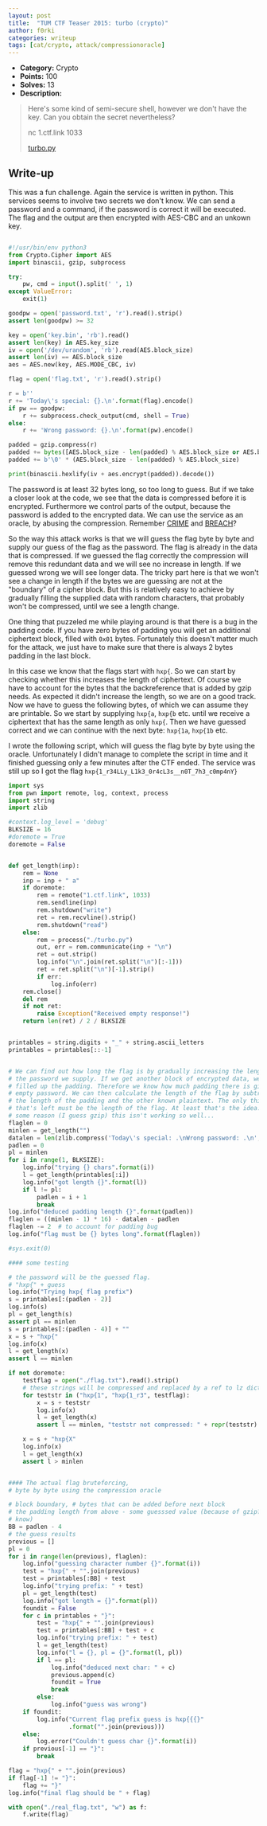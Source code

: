 ```yaml
---
layout: post
title:  "TUM CTF Teaser 2015: turbo (crypto)"
author: f0rki
categories: writeup
tags: [cat/crypto, attack/compressionoracle]
---
```


* **Category:** Crypto
* **Points:** 100
* **Solves:** 13
* **Description:**

> Here's some kind of semi-secure shell, however we don't have the key. Can you obtain the secret nevertheless?
>
> nc 1.ctf.link 1033
>
> [turbo.py](https://raw.githubusercontent.com/ctfs/write-ups-2015/master/tum-ctf-teaser-2015/crypto/turbo/turbo.py)


## Write-up


This was a fun challenge. Again the service is written in python. This services seems
to involve two secrets we don't know. We can send a password and a command, if the
password is correct it will be executed. The flag and the output are then encrypted
with AES-CBC and an unkown key.

```python

#!/usr/bin/env python3
from Crypto.Cipher import AES
import binascii, gzip, subprocess

try:
    pw, cmd = input().split(' ', 1)
except ValueError:
    exit(1)

goodpw = open('password.txt', 'r').read().strip()
assert len(goodpw) >= 32

key = open('key.bin', 'rb').read()
assert len(key) in AES.key_size
iv = open('/dev/urandom', 'rb').read(AES.block_size)
assert len(iv) == AES.block_size
aes = AES.new(key, AES.MODE_CBC, iv)

flag = open('flag.txt', 'r').read().strip()

r = b''
r += 'Today\'s special: {}.\n'.format(flag).encode()
if pw == goodpw:
    r += subprocess.check_output(cmd, shell = True)
else:
    r += 'Wrong password: {}.\n'.format(pw).encode()

padded = gzip.compress(r)
padded += bytes([AES.block_size - len(padded) % AES.block_size or AES.block_size])
padded += b'\0' * (AES.block_size - len(padded) % AES.block_size)

print(binascii.hexlify(iv + aes.encrypt(padded)).decode())
```

The password is at least 32 bytes long, so too long to guess. But if we take a closer
look at the code, we see that the data is compressed before it is encrypted. Furthermore
we control parts of the output, because the password is added to the encrypted data.
We can use the service as an oracle, by abusing the compression. Remember
[CRIME](https://en.wikipedia.org/wiki/CRIME) and
[BREACH](https://en.wikipedia.org/wiki/BREACH_%28security_exploit%29)?

So the way this attack works is that we will guess the flag byte by byte and supply
our guess of the flag as the password. The flag is already in the data that is
compressed. If we guessed the flag correctly the compression will remove this
redundant data and we will see no increase in length. If we guessed wrong we will
see longer data. The tricky part here is that we won't see a change in length if
the bytes we are guessing are not at the "boundary" of a cipher block. But this
is relatively easy to achieve by gradually filling the supplied data with random
characters, that probably won't be compressed, until we see a length change.

One thing that puzzeled me while playing around is that there is a bug in the padding
code. If you have zero bytes of padding you will get an additional ciphertext block,
filled with `0x01` bytes. Fortunately this doesn't matter much for the attack, we just
have to make sure that there is always 2 bytes padding in the last block.

In this case we know that the flags start with `hxp{`. So we can start by checking
whether this increases the length of ciphertext. Of course we have to account for
the bytes that the backreference that is added by gzip needs. As expected it
didn't increase the length, so we are on a good track. Now we have to guess
the following bytes, of which we can assume they are printable. So we start
by supplying `hxp{a`, `hxp{b` etc. until we receive a ciphertext that has
the same length as only `hxp{`. Then we have guessed correct and we can continue
with the next byte: `hxp{1a`, `hxp{1b` etc.

I wrote the following script, which will guess the flag byte by byte using the
oracle. Unfortunately I didn't manage to complete the script in time and it
finished guessing only a few minutes after the CTF ended. The service was still
up so I got the flag `hxp{1_r34LLy_L1k3_0r4cL3s__n0T_7h3_c0mp4nY}`

```python
import sys
from pwn import remote, log, context, process
import string
import zlib

#context.log_level = 'debug'
BLKSIZE = 16
#doremote = True
doremote = False


def get_length(inp):
    rem = None
    inp = inp + " a"
    if doremote:
        rem = remote("1.ctf.link", 1033)
        rem.sendline(inp)
        rem.shutdown("write")
        ret = rem.recvline().strip()
        rem.shutdown("read")
    else:
        rem = process("./turbo.py")
        out, err = rem.communicate(inp + "\n")
        ret = out.strip()
        log.info("\n".join(ret.split("\n")[:-1]))
        ret = ret.split("\n")[-1].strip()
        if err:
            log.info(err)
    rem.close()
    del rem
    if not ret:
        raise Exception("Received empty response!")
    return len(ret) / 2 / BLKSIZE


printables = string.digits + "_" + string.ascii_letters
printables = printables[::-1]


# We can find out how long the flag is by gradually increasing the length of
# the password we supply. If we get another block of encrypted data, we know we
# filled up the padding. Therefore we know how much padding there is given an
# empty password. We can then calculate the length of the flag by subtracting
# the length of the padding and the other known plaintext. The only thing
# that's left must be the length of the flag. At least that's the idea. For
# some reason (I guess gzip) this isn't working so well...
flaglen = 0
minlen = get_length("")
datalen = len(zlib.compress('Today\'s special: .\nWrong password: .\n', 9))
padlen = 0
pl = minlen
for i in range(1, BLKSIZE):
    log.info("trying {} chars".format(i))
    l = get_length(printables[:i])
    log.info("got length {}".format(l))
    if l != pl:
        padlen = i + 1
        break
log.info("deduced padding length {}".format(padlen))
flaglen = ((minlen - 1) * 16) - datalen - padlen
flaglen -= 2  # to account for padding bug
log.info("flag must be {} bytes long".format(flaglen))

#sys.exit(0)

#### some testing

# the password will be the guessed flag.
# "hxp{" + guess
log.info("Trying hxp{ flag prefix")
s = printables[:(padlen - 2)]
log.info(s)
pl = get_length(s)
assert pl == minlen
s = printables[:(padlen - 4)] + ""
x = s + "hxp{"
log.info(x)
l = get_length(x)
assert l == minlen

if not doremote:
    testflag = open("./flag.txt").read().strip()
    # these strings will be compressed and replaced by a ref to lz dictionary
    for teststr in ("hxp{1", "hxp{1_r3", testflag):
        x = s + teststr
        log.info(x)
        l = get_length(x)
        assert l == minlen, "teststr not compressed: " + repr(teststr)

    x = s + "hxp{X"
    log.info(x)
    l = get_length(x)
    assert l > minlen


#### The actual flag bruteforcing,
# byte by byte using the compression oracle

# block boundary, # bytes that can be added before next block
# the padding length from above - some guesssed value (because of gzip? I don't
# know)
BB = padlen - 4
# the guess results
previous = []
pl = 0
for i in range(len(previous), flaglen):
    log.info("guessing character number {}".format(i))
    test = "hxp{" + "".join(previous)
    test = printables[:BB] + test
    log.info("trying prefix: " + test)
    pl = get_length(test)
    log.info("got length = {}".format(pl))
    foundit = False
    for c in printables + "}":
        test = "hxp{" + "".join(previous)
        test = printables[:BB] + test + c
        log.info("trying prefix: " + test)
        l = get_length(test)
        log.info("l = {}, pl = {}".format(l, pl))
        if l == pl:
            log.info("deduced next char: " + c)
            previous.append(c)
            foundit = True
            break
        else:
            log.info("guess was wrong")
    if foundit:
        log.info("Current flag prefix guess is hxp{{{}"
                 .format("".join(previous)))
    else:
        log.error("Couldn't guess char {}".format(i))
    if previous[-1] == "}":
        break

flag = "hxp{" + "".join(previous)
if flag[-1] != "}":
    flag += "}"
log.info("final flag should be " + flag)

with open("./real_flag.txt", "w") as f:
    f.write(flag)
```
